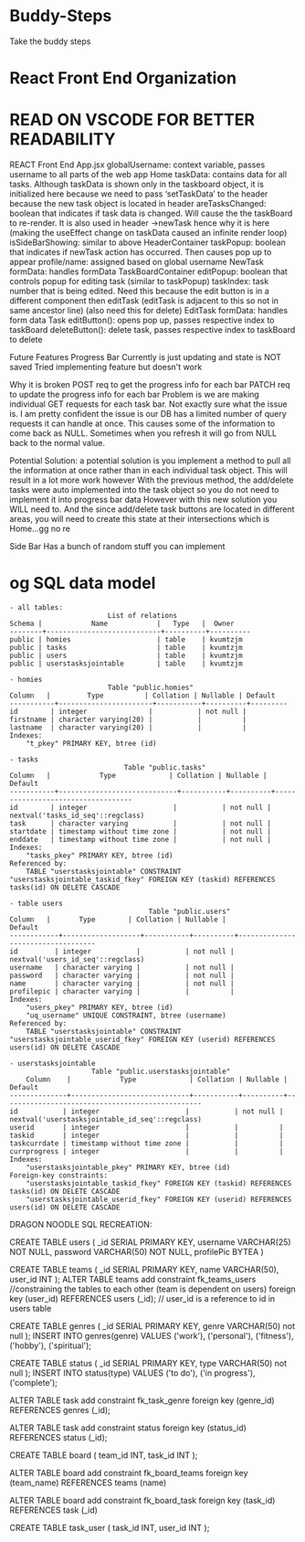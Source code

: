 # Buddy-Steps
Take the buddy steps

# React Front End Organization
# READ ON VSCODE FOR BETTER READABILITY
REACT Front End
App.jsx
globalUsername: context variable, passes username to all parts of the web app
    Home
        taskData: contains data for all tasks. Although taskData is shown only in the taskboard object, it is initialized here because we need to pass ‘setTaskData’ to the header because the new task object is located in header
        areTasksChanged: boolean that indicates if task data is changed. Will cause the the taskBoard to re-render. It is also used in header ->newTask hence why it is here (making the useEffect change on taskData caused an infinite render loop)
        isSideBarShowing: similar to above
        HeaderContainer
            taskPopup: boolean that indicates if newTask action has occurred. Then causes pop up to appear
            profile/name: assigned based on global username
            NewTask
                formData: handles formData
        TaskBoardContainer
            editPopup: boolean that controls popup for editing task (similar to taskPopup)
            taskIndex: task number that is being edited. Need this because the edit button is in a different component then editTask (editTask is adjacent to this so not in same ancestor line) (also need this for delete)
            EditTask
                formData: handles form data
            Task
                editButton(): opens pop up, passes respective index to taskBoard
                deleteButton(): delete task, passes respective index to taskBoard to delete

Future Features
Progress Bar
Currently is just updating and state is NOT saved
Tried implementing feature but doesn't work

Why it is broken
POST req to get the progress info for each bar
PATCH req to update the progress info for each bar
Problem is we are making individual GET requests for each task bar. Not exactly sure what the issue is. I am pretty confident the issue is our DB has a limited number of query requests it can handle at once. This causes some of the information to come back as NULL. Sometimes when you refresh it will go from NULL back to the normal value. 

Potential Solution: 
a potential solution is you implement a method to pull all the information at once rather than in each individual task object. This will result in a lot more work however
With the previous method, the add/delete tasks were auto implemented into the task object so you do not need to implement it into progress bar data
However with this new solution you WILL need to. And the since add/delete task buttons are located in different areas, you will need to create this state at their intersections which is Home…gg no re

Side Bar
Has a bunch of random stuff you can implement

# og SQL data model
    - all tables:
                            List of relations
    Schema |            Name            |   Type   |  Owner   
    --------+----------------------------+----------+----------
    public | homies                     | table    | kvumtzjm
    public | tasks                      | table    | kvumtzjm
    public | users                      | table    | kvumtzjm
    public | userstasksjointable        | table    | kvumtzjm

    - homies
                            Table "public.homies"
    Column   |         Type          | Collation | Nullable | Default 
    -----------+-----------------------+-----------+----------+---------
    id        | integer               |           | not null | 
    firstname | character varying(20) |           |          | 
    lastname  | character varying(20) |           |          | 
    Indexes:
        "t_pkey" PRIMARY KEY, btree (id)

    - tasks
                                Table "public.tasks"
    Column   |            Type             | Collation | Nullable |              Default              
    -----------+-----------------------------+-----------+----------+-----------------------------------
    id        | integer                     |           | not null | nextval('tasks_id_seq'::regclass)
    task      | character varying           |           | not null | 
    startdate | timestamp without time zone |           | not null | 
    enddate   | timestamp without time zone |           | not null | 
    Indexes:
        "tasks_pkey" PRIMARY KEY, btree (id)
    Referenced by:
        TABLE "userstasksjointable" CONSTRAINT "userstasksjointable_taskid_fkey" FOREIGN KEY (taskid) REFERENCES tasks(id) ON DELETE CASCADE

    - table users
                                      Table "public.users"
    Column   |       Type        | Collation | Nullable |              Default              
    ------------+-------------------+-----------+----------+-----------------------------------
    id         | integer           |           | not null | nextval('users_id_seq'::regclass)
    username   | character varying |           | not null | 
    password   | character varying |           | not null | 
    name       | character varying |           | not null | 
    profilepic | character varying |           |          | 
    Indexes:
        "users_pkey" PRIMARY KEY, btree (id)
        "uq_username" UNIQUE CONSTRAINT, btree (username)
    Referenced by:
        TABLE "userstasksjointable" CONSTRAINT "userstasksjointable_userid_fkey" FOREIGN KEY (userid) REFERENCES users(id) ON DELETE CASCADE

    - userstasksjointable
                        Table "public.userstasksjointable"
        Column    |            Type             | Collation | Nullable |                     Default                     
    --------------+-----------------------------+-----------+----------+-------------------------------------------------
    id           | integer                     |           | not null | nextval('userstasksjointable_id_seq'::regclass)
    userid       | integer                     |           |          | 
    taskid       | integer                     |           |          | 
    taskcurrdate | timestamp without time zone |           |          | 
    currprogress | integer                     |           |          | 
    Indexes:
        "userstasksjointable_pkey" PRIMARY KEY, btree (id)
    Foreign-key constraints:
        "userstasksjointable_taskid_fkey" FOREIGN KEY (taskid) REFERENCES tasks(id) ON DELETE CASCADE
        "userstasksjointable_userid_fkey" FOREIGN KEY (userid) REFERENCES users(id) ON DELETE CASCADE

DRAGON NOODLE
SQL RECREATION:

CREATE TABLE users (
_id SERIAL PRIMARY KEY,
username VARCHAR(25) NOT NULL,
password VARCHAR(50) NOT NULL,
profilePic BYTEA
)

CREATE TABLE teams (
_id SERIAL PRIMARY KEY,
name VARCHAR(50),
user_id INT
);
ALTER TABLE teams
add constraint fk_teams_users //constraining the tables to each other (team is dependent on users)
foreign key (user_id)
REFERENCES users (_id); // user_id is a reference to id in users table

CREATE TABLE genres (
_id SERIAL PRIMARY KEY,
genre VARCHAR(50) not null
);
INSERT INTO genres(genre) 
VALUES ('work'), ('personal'), ('fitness'), ('hobby'), ('spiritual');

CREATE TABLE status (
_id SERIAL PRIMARY KEY,
type VARCHAR(50) not null
);
INSERT INTO status(type) 
VALUES ('to do'), ('in progress'), ('complete');

ALTER TABLE task
add constraint fk_task_genre
foreign key (genre_id)
REFERENCES genres (_id);

ALTER TABLE task
add constraint status
foreign key (status_id)
REFERENCES status (_id);

CREATE TABLE board (
team_id INT,
task_id INT
);

ALTER TABLE board
add constraint fk_board_teams
foreign key (team_name)
REFERENCES teams (name)

ALTER TABLE board
add constraint fk_board_task
foreign key (task_id)
REFERENCES task (_id)

CREATE TABLE task_user (
task_id INT,
user_id INT
);

